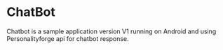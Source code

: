 # ChatBot
Chatbot is a sample application version V1 running on Android and using Personalityforge api for chatbot response.

